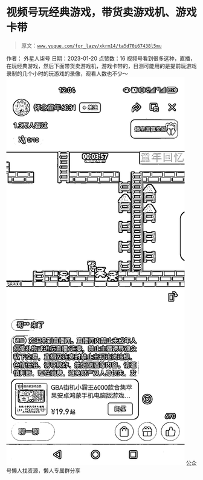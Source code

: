 # 视频号玩经典游戏，带货卖游戏机、游戏卡带

> 原文：[`www.yuque.com/for_lazy/xkrm14/ta5d70i67438l5mu`](https://www.yuque.com/for_lazy/xkrm14/ta5d70i67438l5mu)

<ne-p id="u88c94ebc" data-lake-id="u88c94ebc"><ne-text id="u4da88b4b">作者： 外星人柒号</ne-text></ne-p> <ne-p id="u9991f3b0" data-lake-id="u9991f3b0"><ne-text id="u188d1be1">日期：2023-01-20</ne-text></ne-p> <ne-p id="ufffa7d83" data-lake-id="ufffa7d83"><ne-text id="u27c5ca70">点赞数：</ne-text><ne-text id="ucd3c212c" ne-bold="true">16</ne-text></ne-p> <ne-hole id="ue99c1ee5" data-lake-id="ue99c1ee5"><ne-card data-card-name="hr" data-card-type="block" id="tX0iB" data-event-boundary="card"><ne-p id="ucef3b279" data-lake-id="ucef3b279"><ne-text id="u1119c27e">视频号看到很多这种，直播，在玩经典游戏，然后下面带货卖游戏机，游戏卡带的，目测可能用的是提前玩游戏录制的几个小时的玩游戏的录像，观看人数也不少～</ne-text></ne-p> <ne-p id="u75ccc1b5" data-lake-id="u75ccc1b5"><ne-card data-card-name="image" data-card-type="inline" id="jJJG6" data-event-boundary="card">![](img/e97a527bef754acea8bb2c37f3fbfa21.png)</ne-card></ne-p> <ne-hole id="uf26dc581" data-lake-id="uf26dc581"><ne-card data-card-name="hr" data-card-type="block" id="ABn7M" data-event-boundary="card"><ne-p id="uc93c4b1e" data-lake-id="uc93c4b1e"><ne-text id="u037c5118">公众号懒人找资源，懒人专属群分享</ne-text></ne-p></ne-card></ne-hole></ne-card></ne-hole>